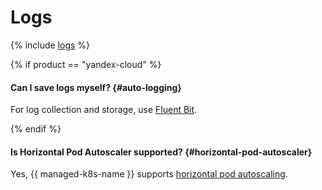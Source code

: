 # Logs

{% include [logs](../logs.md) %}

{% if product == "yandex-cloud" %}

#### Can I save logs myself? {#auto-logging}

For log collection and storage, use [Fluent Bit](../../managed-kubernetes/tutorials/fluent-bit-logging.md).

{% endif %}

#### Is Horizontal Pod Autoscaler supported? {#horizontal-pod-autoscaler}

Yes, {{ managed-k8s-name }} supports [horizontal pod autoscaling](../../managed-kubernetes/concepts/autoscale.md#hpa).